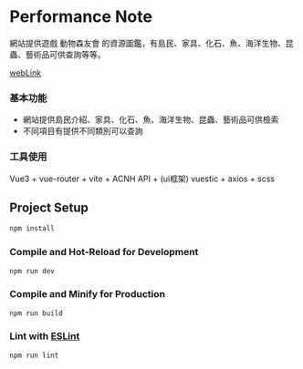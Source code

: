 # Performance Note

網站提供遊戲 動物森友會 的資源圖鑑，有島民、家具、化石、魚、海洋生物、昆蟲、藝術品可供查詢等等。

[webLink](https://daisybookya.github.io/acnh-book/)

### 基本功能

* 網站提供島民介紹、家具、化石、魚、海洋生物、昆蟲、藝術品可供檢索
* 不同項目有提供不同類別可以查詢


### 工具使用

Vue3  + vue-router + vite + ACNH API + (ui框架) vuestic + axios + scss



## Project Setup

```sh
npm install
```

### Compile and Hot-Reload for Development

```sh
npm run dev
```

### Compile and Minify for Production

```sh
npm run build
```

### Lint with [ESLint](https://eslint.org/)

```sh
npm run lint
```
